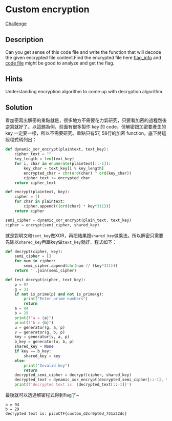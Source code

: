 # Custom encryption
[Challenge](https://play.picoctf.org/practice/challenge/412)

## Description

Can you get sense of this code file and write the function that will decode the given encrypted file content.Find the encrypted file here [flag_info](https://artifacts.picoctf.net/c_titan/18/enc_flag) and [code file](https://artifacts.picoctf.net/c_titan/18/custom_encryption.py) might be good to analyze and get the flag.

## Hints

Understanding encryption algorithm to come up with decryption algorithm.

## Solution

看加密寫出解密的重點就是，很多地方不需要花力氣研究，只要看加密的過程然後逆寫就好了。以這題為例，前面有很多製作 key 的 code，但解密跟加密要產生的 key 一定要一樣，所以不需要研究。重點只有57, 58行的加密 function，底下將這段程式碼列出：

```python
def dynamic_xor_encrypt(plaintext, text_key):
    cipher_text = ""
    key_length = len(text_key)
    for i, char in enumerate(plaintext[::-1]):
        key_char = text_key[i % key_length]
        encrypted_char = chr(ord(char) ^ ord(key_char))
        cipher_text += encrypted_char
    return cipher_text

def encrypt(plaintext, key):
    cipher = []
    for char in plaintext:
        cipher.append(((ord(char) * key*311)))
    return cipher

semi_cipher = dynamic_xor_encrypt(plain_text, text_key)
cipher = encrypt(semi_cipher, shared_key)
```

就是對明文和`text_key`做XOR，再把結果跟`shared_key`做乘法。所以解密只需要先除以`shared_key`再跟key做`text_key`就好，程式如下：

```python
def decrypt(cipher, key):
    semi_cipher = []
    for num in cipher:
        semi_cipher.append(chr(num // (key*311)))
    return ''.join(semi_cipher)

def test_decrypt(cipher, text_key):
    p = 97
    g = 31
    if not is_prime(p) and not is_prime(g):
        print("Enter prime numbers")
        return
    a = 94
    b = 29
    print(f"a = {a}")
    print(f"b = {b}")
    u = generator(g, a, p)
    v = generator(g, b, p)
    key = generator(v, a, p)
    b_key = generator(u, b, p)
    shared_key = None
    if key == b_key:
        shared_key = key
    else:
        print("Invalid key")
        return
    decrypted_semi_cipher = decrypt(cipher, shared_key)
    decrypted_text = dynamic_xor_encrypt(decrypted_semi_cipher[::-1], text_key)
    print(f'decrypted text is: {decrypted_text[::-1]}')
```

最後就可以透過解密程式得到flag了~

```Shell
a = 94
b = 29
decrypted text is: picoCTF{custom_d2cr0pt6d_751a22dc}
```